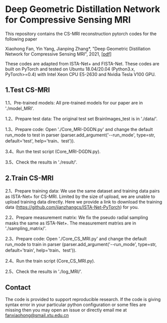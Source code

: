 # Deep Geometric Distillation Network for Compressive Sensing MRI

This repository contains the CS-MRI reconstruction pytorch codes for the following paper 

Xiaohong Fan, Yin Yang, Jianping Zhang*, "Deep Geometric Distillation Network for Compressive Sensing MRI", 2021, [[pdf]]() 

These codes are adapted from ISTA-Net+ and FISTA-Net. These codes are built on PyTorch and tested on Ubuntu 18.04/20.04 (Python3.x, PyTorch>=0.4) with Intel Xeon CPU E5-2630 and Nvidia Tesla V100 GPU.

## 1.Test CS-MRI
1.1、Pre-trained models:
All pre-trained models for our paper are in './model_MRI'.

1.2、Prepare test data:
The original test set BrainImages_test is in './data/'.

1.3、Prepare code:
Open './Core_MRI-DGDN.py' and change the default run_mode to test in parser (parser.add_argument('--run_mode', type=str, default='test', help='train、test')).

3.4、Run the test script (Core_MRI-DGDN.py).

3.5、Check the results in './result/'.

## 2.Train CS-MRI
2.1、Prepare training data:
We use the same dataset and training data pairs as ISTA-Net+ for CS-MRI. Limited by the size of upload, we are unable to upload training data directly. Here we provide a link to download the training data (https://github.com/jianzhangcs/ISTA-Net-PyTorch) for you.

2.2、Prepare measurement matrix:
We fix the pseudo radial sampling masks the same as ISTA-Net+. The measurement matrixs are in './sampling_matrix/'.

2.3、Prepare code:
Open './Core_CS_MRI.py' and change the default run_mode to train in parser (parser.add_argument('--run_mode', type=str, default='train', help='train、test')).

2.4、Run the train script (Core_CS_MRI.py).

2.5、Check the results in './log_MRI/'.

## Contact
The code is provided to support reproducible research. If the code is giving syntax error in your particular python configuration or some files are missing then you may open an issue or directly email me at fanxiaohong@smail.xtu.edu.cn
